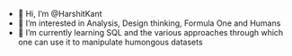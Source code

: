 - 👋 Hi, I’m @HarshitKant
- 👀 I’m interested in Analysis, Design thinking, Formula One and Humans
- 🌱 I’m currently learning SQL and the various approaches through which one can use it to manipulate humongous datasets


<!---
HarshitKant/HarshitKant is a ✨ special ✨ repository because its `README.md` (this file) appears on your GitHub profile.
You can click the Preview link to take a look at your changes.
--->
